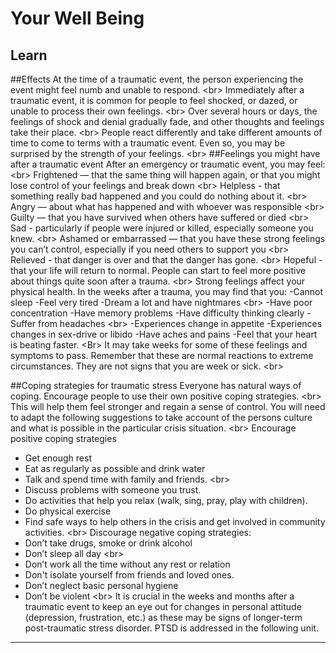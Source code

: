 # Your Well Being

## Learn

##Effects
At the time of a traumatic event, the person experiencing the event might feel numb and unable to respond.
&lt;br&gt;
Immediately after a traumatic event, it is common for people to feel shocked, or dazed, or unable to process their own feelings.
&lt;br&gt;
Over several hours or days, the feelings of shock and denial gradually fade, and other thoughts and feelings take their place.
&lt;br&gt;
People react differently and take different amounts of time to come to terms with a traumatic event. Even so, you may be surprised by the strength of your feelings.
&lt;br&gt;
##Feelings you might have after a traumatic event
After an emergency or traumatic event, you may feel:
&lt;br&gt;
Frightened — that the same thing will happen again, or that you might lose control of your feelings and break down
&lt;br&gt;
Helpless - that something really bad happened and you could do nothing about it. 
&lt;br&gt;
Angry — about what has happened and with whoever was responsible
&lt;br&gt;
Guilty — that you have survived when others have suffered or died
&lt;br&gt;
Sad - particularly if people were injured or killed, especially someone you knew.
&lt;br&gt;
Ashamed or embarrassed — that you have these strong feelings you can’t control, especially if you need others to support you
&lt;br&gt;
Relieved - that danger is over and that the danger has gone.
&lt;br&gt;
Hopeful - that your life will return to normal. People can start to feel more positive about things quite soon after a trauma.
&lt;br&gt;
Strong feelings affect your physical health. In the weeks after a trauma, you may find that you:
-Cannot sleep
-Feel very tired
-Dream a lot and have nightmares
&lt;br&gt;
-Have poor concentration
-Have memory problems
-Have difficulty thinking clearly
-Suffer from headaches
&lt;br&gt;
-Experiences change in appetite
-Experiences changes in sex-drive or libido
-Have aches and pains
-Feel that your heart is beating faster.
&lt;Br&gt;
It may take weeks for some of these feelings and symptoms to pass. Remember that these are normal reactions to extreme circumstances. They are not signs that you are week or sick.
&lt;br&gt;

##Coping strategies for traumatic stress
Everyone has natural ways of coping. Encourage people to use their own positive coping strategies.
&lt;br&gt;
This will help them feel stronger and regain a sense of control. You will need to adapt the following suggestions to take account of the persons culture and what is possible in the particular crisis situation.
&lt;br&gt;
Encourage positive coping strategies
- Get enough rest
- Eat as regularly as possible and drink water
- Talk and spend time with family and friends.
&lt;br&gt;
- Discuss problems with someone you trust. 
- Do activities that help you relax (walk, sing, pray, play with children).
- Do physical exercise
- Find safe ways to help others in the crisis and get involved in community activities.
&lt;br&gt;
Discourage negative coping strategies:
- Don’t take drugs, smoke or drink alcohol
- Don’t sleep all day
&lt;br&gt;
- Don’t work all the time without any rest or relation
- Don&#39;t isolate yourself from friends and loved ones.
- Don’t neglect basic personal hygiene
- Don’t be violent
&lt;br&gt;
It is crucial in the weeks and months after a traumatic event to keep an eye out for changes in personal attitude (depression, frustration, etc.) as these may be signs of longer-term post-traumatic stress disorder. PTSD is addressed in the following unit.

***